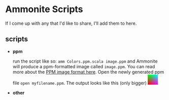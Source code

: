 # Ammonite Scripts

If I come up with any that I'd like to share, I'll add them to here.

## scripts

* **ppm**

    run the script like so: `amm Colors.ppm.scala image.ppm` and Ammonite will produce a ppm-formatted image called `image.ppm`. You can read more about the [PPM image format here](http://netpbm.sourceforge.net/doc/ppm.html). Open the newly generated ppm file `open myfilename.ppm`. The output looks like this (only bigger) ![colors](assets/images/img.png)

* **other**
